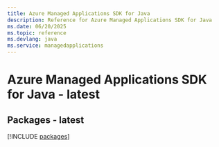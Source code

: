 ```yaml
---
title: Azure Managed Applications SDK for Java
description: Reference for Azure Managed Applications SDK for Java
ms.date: 06/20/2025
ms.topic: reference
ms.devlang: java
ms.service: managedapplications
---
```

# Azure Managed Applications SDK for Java - latest
## Packages - latest
[!INCLUDE [packages](managed-applications-index.md)]